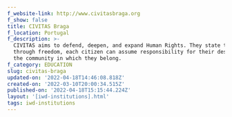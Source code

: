 ```yaml
---
f_website-link: http://www.civitasbraga.org
f_show: false
title: CIVITAS Braga
f_location: Portugal
f_description: >-
  CIVITAS aims to defend, deepen, and expand Human Rights. They state that,
  through freedom, each citizen can assume responsibility for their destiny and
  the community in which they belong.
f_category: EDUCATION
slug: civitas-braga
updated-on: '2022-04-18T14:46:08.818Z'
created-on: '2022-03-10T20:00:34.515Z'
published-on: '2022-04-18T15:15:44.224Z'
layout: '[iwd-institutions].html'
tags: iwd-institutions
---
```



